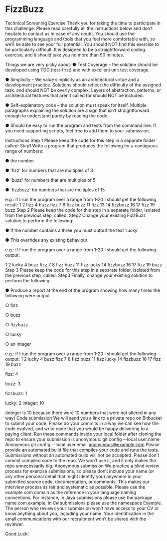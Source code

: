 # FizzBuzz
Technical Screening Exercise
Thank you for taking the time to participate in this challenge. Please read carefully all the instructions below and don’t
hesitate to contact us in case of any doubt. You should use the programming language and tools that you feel
more comfortable with, so we’ll be able to see your full potential. You should NOT find this exercise to be particularly
difficult. It is designed to be a straightforward coding exercise, and it should take you no more than 90 minutes.

Things we are very picky about:
● Test Coverage – the solution should be developed using TDD (test-first) and with excellent unit test
coverage.

● Simplicity – We value simplicity as an architectural virtue and a development practice. Solutions should
reflect the difficulty of the assigned task, and should NOT be overly complex. Layers of abstraction, patterns,
or architectural features that aren’t called for should NOT be included.

● Self-explanatory code – the solution must speak for itself. Multiple paragraphs explaining the solution are a
sign that isn’t straightforward enough to understand purely by reading the code.

● Should be easy to run the program and tests from the command line. If you need supporting scripts, feel free
to add them to your submission.

Instructions
Step 1
Please keep the code for this step in a separate folder called: Step1
Write a program that produces the following for a contiguous range of numbers:

● the number

● 'fizz' for numbers that are multiples of 3

● 'buzz' for numbers that are multiples of 5

● 'fizzbuzz' for numbers that are multiples of 15

e.g.: if I run the program over a range from 1-20 I should get the following result:
1 2 fizz 4 buzz fizz 7 8 fizz buzz 11 fizz 13 14 fizzbuzz 16 17 fizz 19 buzz
Step 2
Please keep the code for this step in a separate folder, isolated from the previous step, called: Step2
Change your existing FizzBuzz solution to perform the following:

● If the number contains a three you must output the text 'lucky'

● This overrides any existing behaviour

e.g.: if I run the program over a range from 1-20 I should get the following output:

1 2 lucky 4 buzz fizz 7 8 fizz buzz 11 fizz lucky 14 fizzbuzz 16 17 fizz 19 buzz
Step 3
Please keep the code for this step in a separate folder, isolated from the previous step, called: Step3
Finally, change your existing solution to perform the following:

● Produce a report at the end of the program showing how many times the following were output

○ fizz

○ buzz

○ fizzbuzz

○ lucky

○ an integer

e.g.: if I run the program over a range from 1-20 I should get the following output:
1 2 lucky 4 buzz fizz 7 8 fizz buzz 11 fizz lucky 14 fizzbuzz 16 17 fizz 19 buzz

fizz: 4

buzz: 3

fizzbuzz: 1

lucky: 2 integer: 10

(integer is 10 because there were 10 numbers that were not altered in any way)
Code submission
We will send you a link to a private repo on Bitbucket to submit your code. Please do your commits in a way we can
see how the code evolved, and write code that you would be happy delivering to a paying client.
Run these commands inside your local folder after cloning the repo to ensure your submission is anonymous:
git config --local user.name Anonymous
git config --local user.email anonymous@example.com
Please provide an automated build file that compiles your code and runs the tests. Submissions without an
automated build will not be accepted.
Please don’t commit compiled code to the repo. We won’t use it, and it only makes the repo unnecessarily big.
Anonymous submission
We practice a blind review process for exercise submissions, so please don’t include your name (or any other
personal detail that might identify you) anywhere in your submitted source code, documentation, or comments. This
makes our interview process as fair and systematic as possible.
Please use the example.com domain as the reference in your language naming conventions. For instance, in Java
submissions please use the package name com.example; in C# submissions please use the namespace Example.
The person who reviews your submission won’t have access to your CV or know anything about you, including your
name. Your identification in the email communications with our recruitment won’t be shared with the reviewer.

Good Luck!
